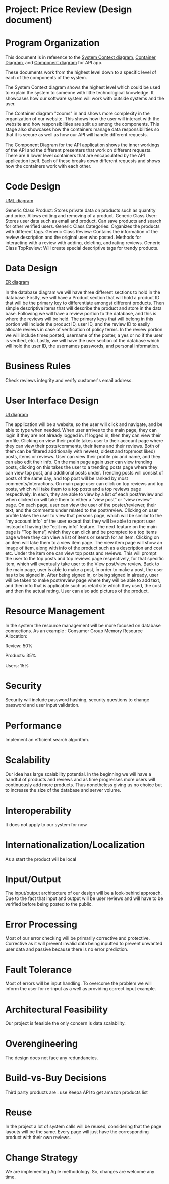 # Project: Price Review (Design document)

# Program Organization

This document is in reference to the [System Context diagram](https://github.com/CSTeam19/TeamProject/blob/main/Artifacts/System%20Context%20diagram%20for%20Price%20Review.png), [Container Diagram](https://github.com/CSTeam19/TeamProject/blob/main/Artifacts/Container%20diagram%20for%20Price%20Review.png), and [Component diagram](https://github.com/CSTeam19/TeamProject/blob/main/Artifacts/Component%20Diagram%20for%20Price%20Review%20-%20API%20Application.png) for API app.

These documents work from the highest level down to a specific level of each of the components of the system.

The System Context diagram shows the highest level which could be used to explain the system to someone with little technological knowledge. It showcases how our software system will work with outside systems and the user.

The Container diagram "zooms" in and shows more complexity in the organization of our website. This shows how the user will interact with the website and how responsibilities are split up among the components. This stage also showcases how the containers manage data responsibilities so that it is secure as well as how our API will handle different requests.

The Component Diagram for the API application shows the inner workings of the API and the different presenters that work on different requests. There are 6 lower level containers that are encapsulated by the API application itself. Each of these breaks down different requests and shows how the containers work with each other.

# Code Design

[UML diagram](https://github.com/CSTeam19/TeamProject/blob/main/Artifacts/COP4331_LowLevel_UML.jpg)

Generic Class Product:
Stores private data on products such as quantity and price. Allows editing and removing of a product.
Generic Class User:
Stores user data such as email and product. Can save products and search for other verified users.
Generic Class Categories:
Organizes the products with different tags.
Generic Class Review:
Contains the information of the review description and the original user who posted. Methods for interacting with a review with adding, deleting, and rating reviews.
Generic Class TopReview:
Will create special descriptive tags for trendy products.

# Data Design

[ER diagram](https://github.com/CSTeam19/TeamProject/blob/main/Artifacts/Database%20ER%20Diagram.png)

In the database diagram we will have three different sections to hold in the database. Firstly, we will have a Product section that will hold a product ID that will be the primary key to differentiate amongst different products. Then simple descriptive items that will describe the product and store in the data base. Following we will have a review portion to the database, and this is where the reviews will be held. The primary keys that will belong in this portion will include the product ID, user ID, and the review ID to easily allocate reviews in case of verification of policy terms. In the review portion we will include times posted, username of the poster, a yes or no if the user is verified, etc. Lastly, we will have the user section of the database which will hold the user ID, the usernames passwords, and personal information.

# Business Rules

Check reviews integrity and verify customer's email address.

# User Interface Design

[UI diagram](https://github.com/CSTeam19/TeamProject/blob/main/Artifacts/UI_Diagram.pdf)

The application will be a website, so the user will click and navigate, and be able to type when needed. When user arrives to the main page, they can login if they are not already logged in. If logged in, then they can view their profile. Clicking on view their profile takes user to their account page where they can view their posts/comments, their items and their reviews. Both of them can be filtered additionally with newest, oldest and top(most liked) posts, items or reviews. User can view their profile pic and name, and they can also edit their info. On the main page again user can view trending posts, clicking on this takes the user to a trending posts page where they can view top post, and additional posts under. Trending posts will consist of posts of the same day, and top post will be ranked by most comments/interactions. On main page user can click on top reviews and top posts, which will take them to a top posts and a top reviews page respectively. In each, they are able to view by a list of each post/review and when clicked on will take them to either a “view post” or “view review” page. On each page, user can view the user of the poster/reviewer, their text, and the comments under related to the post/review. Clicking on user profile takes the user to view that persons page, which will be similar to the “my account info” of the user except that they will be able to report user instead of having the “edit my info” feature. The next feature on the main page is “Top items”, which they can click and be prompted to a top items page where they can view a list of items or search for an item. Clicking on an item will take them to a view item page. The view item page will show an image of item, along with info of the product such as a description and cost etc. Under the item one can view top posts and reviews. This will prompt the user to the top posts and top reviews page respectively, for that specific item, which will eventually take user to the View post/view review. Back to the main page, user is able to make a post, in order to make a post, the user has to be signed in. After being signed in, or being signed in already, user will be taken to make post/review page where they will be able to add text, and then info that is applicable such as retail site which they used, the cost and then the actual rating. User can also add pictures of the product.

# Resource Management

In the system the resource management will be more focused on database connections.
As an example : Consumer Group    Memory Resource Allocation:

Review: 50%

Products: 35%

Users: 15%

# Security

Security will include password hashing, security questions to change password and user input validation.

# Performance

Implement an efficient search algorithm.

# Scalability

Our idea has large scalability potential. In the beginning we will have a handful of products and reviews and as time progresses more users will continuously add more products. Thus nonetheless giving us no choice but to increase the size of the database and server volume.

# Interoperability

It does not apply to our system for now

# Internationalization/Localization

As a start the product will be local

# Input/Output

The input/output architecture of our design will be a look-behind approach. Due to the fact that input and output will be user reviews and will have to be verified before being posted to the public.

# Error Processing

Most of our error checking will be primarily corrective and protective. Corrective as it will prevent invalid data being inputted to prevent unwanted user data and passive because there is no error prediction.

# Fault Tolerance

Most of errors will be input handling. To overcome the problem we will inform the user for re-input as a well as providing correct input example.

# Architectural Feasibility

Our project is feasible the only concern is data scalability.

# Overengineering

The design does not face any redundancies.

# Build-vs-Buy Decisions

Third party products are : use Keepa API to get amazon products list

# Reuse

In the project a lot of system calls will be reused, considering that the page layouts will be the same. Every page will just have the corresponding product with their own reviews.

# Change Strategy

We are implementing Agile methodology. So, changes are welcome any time.


